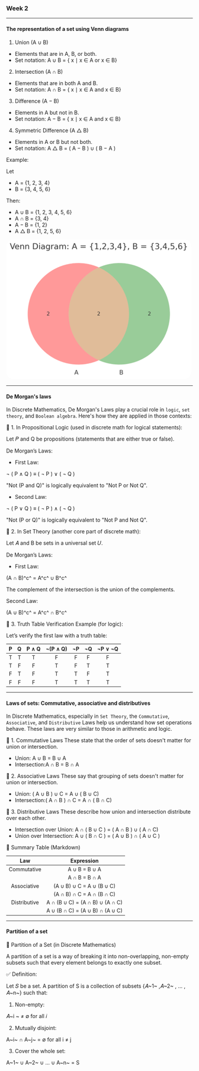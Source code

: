 ### Week 2

---

#### The representation of a set using Venn diagrams

1. Union (A ∪ B)

- Elements that are in A, B, or both.
- Set notation: A ∪ B = { x ∣ x ∈ A or x ∈ B}

2. Intersection (A ∩ B)

- Elements that are in both A and B.
- Set notation: A ∩ B = { x ∣ x ∈ A and x ∈ B}

3. Difference (A − B)

- Elements in A but not in B.
- Set notation: A − B = { x ∣ x ∈ A and x ∈ B}

4. Symmetric Difference (A △ B)

- Elements in A or B but not both.
- Set notation: A △ B = ( A − B ) ∪ ( B − A )

Example:

Let

- A = {1, 2, 3, 4}
- B = {3, 4, 5, 6}

Then:

- A ∪ B = {1, 2, 3, 4, 5, 6}
- A ∩ B = {3, 4}
- A − B = {1, 2}
- A △ B = {1, 2, 5, 6}

<img src="./venn diagram.png" width="500px" style="border-radius: 20px;" >

---

#### De Morgan's laws

In Discrete Mathematics, De Morgan's Laws play a crucial role in `logic`, `set theory`, and `Boolean algebra`. Here's how they are applied in those contexts:

🔷 1. In Propositional Logic (used in discrete math for logical statements):

Let 𝑃 and Q be propositions (statements that are either true or false).

De Morgan’s Laws:

- First Law:

¬ ( P ∧ Q ) ≡ ( ¬ P ) ∨ ( ¬ Q )

"Not (P and Q)" is logically equivalent to "Not P or Not Q".

- Second Law:

¬ ( P ∨ Q ) ≡ ( ¬ P ) ∧ ( ¬ Q )

"Not (P or Q)" is logically equivalent to "Not P and Not Q".

🔷 2. In Set Theory (another core part of discrete math):

Let 𝐴 and B be sets in a universal set 𝑈.

De Morgan’s Laws:

- First Law:

(A ∩ B)^c^ = A^c^ ∪ B^c^

The complement of the intersection is the union of the complements.

Second Law:

(A ∪ B)^c^ = A^c^ ∩ B^c^

🔷 3. Truth Table Verification Example (for logic):

Let’s verify the first law with a truth table:

|  P  |  Q  | P ∧ Q | ¬(P ∧ Q) | ¬P  | ¬Q  | ¬P ∨ ¬Q |
| :-: | :-: | :---: | :------: | :-: | :-: | :-----: |
|  T  |  T  |   T   |    F     |  F  |  F  |    F    |
|  T  |  F  |   F   |    T     |  F  |  T  |    T    |
|  F  |  T  |   F   |    T     |  T  |  F  |    T    |
|  F  |  F  |   F   |    T     |  T  |  T  |    T    |

---

#### Laws of sets: Commutative, associative and distributives

In Discrete Mathematics, especially in `Set Theory`, the `Commutative`, `Associative`, and `Distributive` Laws help us understand how set operations behave. These laws are very similar to those in arithmetic and logic.

🔷 1. Commutative Laws
These state that the order of sets doesn't matter for union or intersection.

- Union: A ∪ B = B ∪ A
- Intersection:A ∩ B = B ∩ A

🔷 2. Associative Laws
These say that grouping of sets doesn't matter for union or intersection.

- Union: ( A ∪ B ) ∪ C = A ∪ ( B ∪ C)
- Intersection:( A ∩ B ) ∩ C = A ∩ ( B ∩ C)

🔷 3. Distributive Laws
These describe how union and intersection distribute over each other.

- Intersection over Union: A ∩ ( B ∪ C ) = ( A ∩ B ) ∪ ( A ∩ C)
- Union over Intersection: A ∪ ( B ∩ C ) = ( A ∪ B ) ∩ ( A ∪ C )

📌 Summary Table (Markdown)

|     Law      |           Expression            |
| :----------: | :-----------------------------: |
| Commutative  |          A ∪ B = B ∪ A          |
|              |          A ∩ B = B ∩ A          |
| Associative  |    (A ∪ B) ∪ C = A ∪ (B ∪ C)    |
|              |    (A ∩ B) ∩ C = A ∩ (B ∩ C)    |
| Distributive | A ∩ (B ∪ C) = (A ∩ B) ∪ (A ∩ C) |
|              | A ∪ (B ∩ C) = (A ∪ B) ∩ (A ∪ C) |

---

#### Partition of a set

🔷 Partition of a Set (in Discrete Mathematics)

A partition of a set is a way of breaking it into non-overlapping, non-empty subsets such that every element belongs to exactly one subset.

✅ Definition:

Let 𝑆 be a set. A partition of S is a collection of subsets {𝐴~1~ ,𝐴~2~ , ... , 𝐴~n~} such that:

1. Non-empty:

𝐴~i ~ ≠ ∅ for all 𝑖

2. Mutually disjoint:

A~i~ ∩ A~j~ = ∅ for all i ≠ j

3. Cover the whole set:

A~1~ ∪ A~2~ ∪ ... ∪ A~n~ = S
